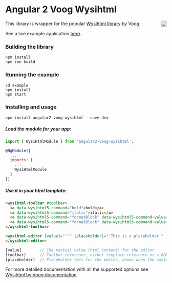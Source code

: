 # Angular 2 Voog Wysihtml

<a href="https://badge.fury.io/js/angular2-voog-wysihtml"><img src="https://badge.fury.io/js/angular2-voog-wysihtml.svg" align="right" alt="npm version" height="18"></a>

This library is wrapper for the popular [Wysihtml library](http://wysihtml.com/) by Voog. 

See a live example application <a href="https://zefoy.github.io/angular2-voog-wysihtml/">here</a>.

### Building the library

    npm install
    npm run build

### Running the example

    cd example
    npm install
    npm start

### Installing and usage

    npm install angular2-voog-wysihtml --save-dev

##### Load the module for your app:

```javascript
import { WysiHtmlModule } from 'angular2-voog-wysihtml';

@NgModule({
  ...
  imports: [
    ...
    WysiHtmlModule
  ]
})
```

##### Use it in your html template:

```html
<wysihtml-toolbar #toolbar>
  <a data-wysihtml5-command="bold">bold</a>
  <a data-wysihtml5-command="italic">italic</a>
  <a data-wysihtml5-command="formatBlock" data-wysihtml5-command-value="h1">H1</a>
  <a data-wysihtml5-command="formatBlock" data-wysihtml5-command-value="p">P</a>
</wysihtml-toolbar>

<wysihtml-editor [value]="''" [placeholder]="'This is a placeholder'" [toolbar]="toolbar">
</wysihtml-editor>
```

```javascript
[value]        // The textual value (html content) for the editor. 
[toolbar]      // Toolbar reference, either template reference or a DOM id.
[placeholder]  // Placeholder text for the editor, shown when the content is empty.
```

For more detailed documentation with all the supported options see [Wysihtml by Voog documentation](https://github.com/Voog/wysihtml/).
